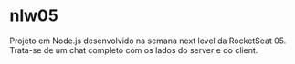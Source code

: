 # nlw05
Projeto em Node.js desenvolvido na semana next level da RocketSeat 05. Trata-se de um chat completo com os lados do server e do client.
